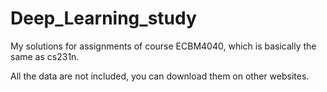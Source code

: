 # Deep_Learning_study
My solutions for assignments of course ECBM4040, which is basically the same as cs231n.

All the data are not included, you can download them on other websites.
